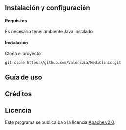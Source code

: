 ## Instalación y configuración
#### Requisitos
Es necesario tener ambiente Java instalado
#### Instalación
Clona el proyecto

    git clone https://github.com/Valenczia/MediClinic.git

## Guía de uso
## Créditos
## Licencia
Este programa se publica bajo la licencia [Apache v2.0](https://www.apache.org/licenses/LICENSE-2.0).